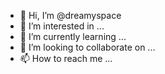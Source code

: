 - 👋 Hi, I’m @dreamyspace
- 👀 I’m interested in ...
- 🌱 I’m currently learning ...
- 💞️ I’m looking to collaborate on ...
- 📫 How to reach me ...

<!---
dreamyspace/dreamyspace is a ✨ special ✨ repository because its `README.md` (this file) appears on your GitHub profile.
You can click the Preview link to take a look at your changes.
--->
